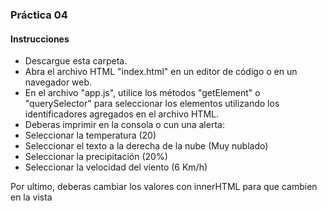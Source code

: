 ### Práctica 04
#### Instrucciones
* Descargue esta carpeta.
* Abra el archivo HTML "index.html" en un editor de código o en un navegador web.
* En el archivo "app.js", utilice los métodos "getElement" o "querySelector" para seleccionar los elementos utilizando los identificadores agregados en el archivo HTML.
* Deberas imprimir en la consola o cun una alerta:
* Seleccionar la temperatura (20)
* Seleccionar el texto a la derecha de la nube (Muy nublado)
* Seleccionar la precipitación (20%)
* Seleccionar la velocidad del viento (6 Km/h)

Por ultimo, deberas cambiar los valores con innerHTML para que cambien en la vista
